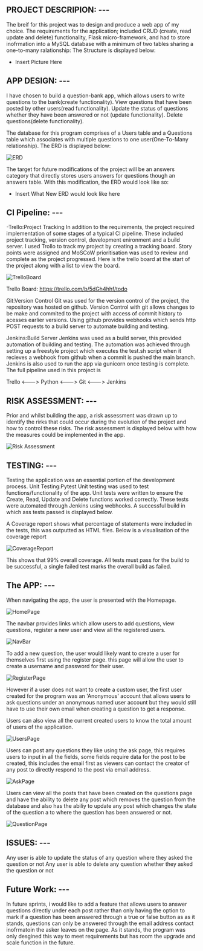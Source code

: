 ## PROJECT DESCRIPION: ---

The breif for this project was to design and produce a web app of my choice. 
The requirements for the application; included CRUD (create, read update and delete) functionality,
Flask micro-framework, and had to store inofrmation into a MySQL database with a minimum of two tables sharing a one-to-many ralationship:
The Structure is displayed below:

- Insert Picture Here

## APP DESIGN: ---

I have chosen to build a question-bank app, which allows users to write questions to the bank(create functionality).
View questions that have been posted by other users(read functionality).
Update the status of questions whether they have been answered or not (update functionality).
Delete questions(delete functionality).

The database for this program comprises of a Users table and a Questions table which associates with multiple questions to one user(One-To-Many relationship).
The ERD is displayed below: 

![ERD](figures/ERD.png)

The target for future modifications of the project will be an answers category that directly stores users answers for questions though an answers table.
With this modification, the ERD would look like so:

- Insert What New ERD would look like here

## CI Pipeline: ---

-Trello:Project Tracking
In addition to the requirements, the project required implementation of some stages of a typical CI pipeline. These included project tracking, version control, development enironment and a build server. I used Trollo to track my project by creating a tracking board. Story points were assigned and MoSCoW prioritisation was used to review and complete as the project progressed. Here is the trello board at the start of the project along with a list to view the board. 

![TrelloBoard](figures/TrelloBoard.png)

Trello Board:  https://trello.com/b/5dGh4hhf/todo

Git:Version Control
Git was used for the version control of the project, the repository was hosted on github. 
Version Control with git allows changes to be make and commited to the project with access of commit history to acesses earlier versions. Using github provides webhooks which sends http POST requests to a build server to automate building and testing.

Jenkins:Build Server
Jenkins was used as a build server, this provided automation of building and testing. The automation was achieved through setting up a freestyle project which executes the test.sh script when it recieves a webhook from github when a commit is pushed the main branch. Jenkins is also used to run the app via gunicorn once testing is complete. 
The full pipeline used in this project is

 Trello <---> Python <---> Git <---> Jenkins 

## RISK ASSESSMENT: ---

Prior and whilst building the app, a risk assessment was drawn up to identify the rirks that could occur during the evolution of the project and how to control these risks.
The risk assessment is displayed below with how the measures could be implemented in the app. 

![Risk Assessment](figures/RiskAssessment.png)

## TESTING: ---

Testing the application was an essential portion of the development process. 
Unit Testing:Pytest
Unit testing was used to test functions/functionality of the app. Unit tests were written to ensure the Create, Read, Update and Delete functions worked correctly.
These tests were automated through Jenkins using webhooks. A successful build in which ass tests passed is displayed below.

A Coverage report shows what percentage of statements were included in the tests, this was outputted as HTML files.
Below is a visualisation of the coverage report

![CoverageReport](figures/CoverageReport.png)

This shows that 99% overall coverage. All tests must pass for the build to be successful, a single failed test marks the overall build as failed.

## The APP: ---

When navigating the app, the user is presented with the Homepage.

![HomePage](figures/homepage.png)

The navbar provides links which allow users to add questions, view questions, register a new user and view all the registered users.

![NavBar](figures/navbar.png)

To add a new question, the user would likely want to create a user for themselves first using the register page.
this page will allow the user to create a username and password for their user.

![RegisterPage](figures/registerpage.png)

However if a user does not want to create a custom user, the first user created for the program was an 'Anonymous' account that allows users to ask questions under an anonymous named user account but they would still have to use their own email when creating a question to get a response.

Users can also view all the current created users to know the total amount of users of the application.

![UsersPage](figures/userspage.png)

Users can post any questions they like using the ask page, this requires users to input in all the fields, some fields require data for the post to be created, this includes the email first as viewers can contact the creator of any post to directly respond to the post via email address. 

![AskPage](figures/askpage.png)

Users can view all the posts that have been created on the questions page and have the ability to delete any post which removes the question from the database and also has the abiliy to update any post which changes the state of the question a to where the question has been answered or not.

![QuestionPage](figures/questionspage.png)

## ISSUES: ---

Any user is able to update the status of any question where they asked the question or not
Any user is able to delete  any question whether they asked the question or not

## Future Work: ---

In future sprints, i would like to add a feature that allows users to answer questions directly under each post rather than only having the option to mark if a question has been answered through a true or false button as as it stands, questions can only be answered through the email address contact inofrmatoin the asker leaves on the page. As it stands, the program was only desgined this way to meet requirements but has room the upgrade and scale function in the future. 
